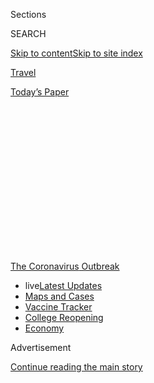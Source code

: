 <div id="app">

<div>

<div>

<div>

<div class="NYTAppHideMasthead css-1q2w90k e1suatyy0">

<div class="section css-ui9rw0 e1suatyy2">

<div class="css-eph4ug er09x8g0">

<div class="css-6n7j50">

</div>

<span class="css-1dv1kvn">Sections</span>

<div class="css-10488qs">

<span class="css-1dv1kvn">SEARCH</span>

</div>

[Skip to content](#site-content)[Skip to site
index](#site-index)

</div>

<div id="masthead-section-label" class="css-1wr3we4 eaxe0e00">

[Travel](https://www.nytimes3xbfgragh.onion/section/travel)

</div>

<div class="css-10698na e1huz5gh0">

</div>

</div>

<div id="masthead-bar-one" class="section hasLinks css-15hmgas e1csuq9d3">

<div class="css-uqyvli e1csuq9d0">

</div>

<div class="css-1uqjmks e1csuq9d1">

</div>

<div class="css-9e9ivx">

[](https://myaccount.nytimes3xbfgragh.onion/auth/login?response_type=cookie&client_id=vi)

</div>

<div class="css-1bvtpon e1csuq9d2">

[Today’s
Paper](https://www.nytimes3xbfgragh.onion/section/todayspaper)

</div>

</div>

</div>

</div>

<div data-aria-hidden="false">

<div id="site-content" data-role="main">

<div>

<div class="css-1aor85t" style="opacity:0.000000001;z-index:-1;visibility:hidden">

<div class="css-1hqnpie">

<div class="css-epjblv">

<span class="css-17xtcya">[Travel](/section/travel)</span><span class="css-x15j1o">|</span><span class="css-fwqvlz">The
New College
Drop-Off</span>

</div>

<div class="css-k008qs">

<div class="css-1iwv8en">

<span class="css-18z7m18"></span>

<div>

</div>

</div>

<span class="css-1n6z4y">https://nyti.ms/3f4jxKg</span>

<div class="css-1705lsu">

<div class="css-4xjgmj">

<div class="css-4skfbu" data-role="toolbar" data-aria-label="Social Media Share buttons, Save button, and Comments Panel with current comment count" data-testid="share-tools">

  - 
  - 
  - 
  - 
    
    <div class="css-6n7j50">
    
    </div>

  - 
  - 

</div>

</div>

</div>

</div>

</div>

</div>

<div id="NYT_TOP_BANNER_REGION" class="css-13pd83m">

<div>

<div id="styln-prism-menu-1592847958612" class="section interactive-content interactive-size-medium css-1edisqu">

<div class="css-17ih8de interactive-body">

<div id="scroll-container" class="css-1gj85ro">

[<span class="styln-title-wrap"><span class="css-1pje3qr">The
Coronavirus</span><span class="css-1pje3qr">
Outbreak</span></span>](https://www.nytimes3xbfgragh.onion/news-event/coronavirus?action=click&pgtype=Article&state=default&region=TOP_BANNER&context=storylines_menu)

  - <span class="css-kqxiym" data-emphasize="true">live</span>[Latest
    Updates](https://www.nytimes3xbfgragh.onion/2020/08/03/world/coronavirus-covid-19.html?action=click&pgtype=Article&state=default&region=TOP_BANNER&context=storylines_menu)
  - [Maps and
    Cases](https://www.nytimes3xbfgragh.onion/interactive/2020/us/coronavirus-us-cases.html?action=click&pgtype=Article&state=default&region=TOP_BANNER&context=storylines_menu)
  - [Vaccine
    Tracker](https://www.nytimes3xbfgragh.onion/interactive/2020/science/coronavirus-vaccine-tracker.html?action=click&pgtype=Article&state=default&region=TOP_BANNER&context=storylines_menu)
  - [College
    Reopening](https://www.nytimes3xbfgragh.onion/2020/08/02/us/covid-college-reopening.html?action=click&pgtype=Article&state=default&region=TOP_BANNER&context=storylines_menu)
  - [Economy](https://www.nytimes3xbfgragh.onion/live/2020/08/03/business/stock-market-today-coronavirus?action=click&pgtype=Article&state=default&region=TOP_BANNER&context=storylines_menu)

</div>

</div>

</div>

</div>

</div>

<div id="top-wrapper" class="css-1sy8kpn">

<div id="top-slug" class="css-l9onyx">

Advertisement

</div>

[Continue reading the main
story](#after-top)

<div class="ad top-wrapper" style="text-align:center;height:100%;display:block;min-height:250px">

<div id="top" class="place-ad" data-position="top" data-size-key="top">

</div>

</div>

<div id="after-top">

</div>

</div>

<div>

<div id="sponsor-wrapper" class="css-1hyfx7x">

<div id="sponsor-slug" class="css-19vbshk">

Supported by

</div>

[Continue reading the main
story](#after-sponsor)

<div id="sponsor" class="ad sponsor-wrapper" style="text-align:center;height:100%;display:block">

</div>

<div id="after-sponsor">

</div>

</div>

<div class="css-186x18t">

</div>

<div class="css-1vkm6nb ehdk2mb0">

# The New College Drop-Off

</div>

A bittersweet family tradition has become an exercise in risk
assessment, logistics and trying to understand ever-changing rules.

<div class="css-79elbk" data-testid="photoviewer-wrapper">

<div class="css-z3e15g" data-testid="photoviewer-wrapper-hidden">

</div>

<div class="css-1a48zt4 ehw59r15" data-testid="photoviewer-children">

![<span class="css-16f3y1r e13ogyst0" data-aria-hidden="true">Matthew
and Audrey Lorence outside their home in Needham, Mass. Their parents,
Jean and Mark, are struggling to best get the college students —
Matthew, a junior at New York University, and Audrey, a first-year at
University of Pittsburgh — to school. Younger siblings Meredith and Luke
usually take part in this family tradition. No dice this
year.</span><span class="css-cnj6d5 e1z0qqy90" itemprop="copyrightHolder"><span class="css-1ly73wi e1tej78p0">Credit...</span><span><span>Katherine
Taylor for The New York
Times</span></span></span>](https://static01.graylady3jvrrxbe.onion/images/2020/07/28/travel/28college/merlin_175044948_c9c97e00-b9bd-4332-8ad5-f1d0520b78ab-articleLarge.jpg?quality=75&auto=webp&disable=upscale)

</div>

</div>

<div class="css-18e8msd">

<div class="css-vp77d3 epjyd6m0">

<div class="css-1baulvz">

By <span class="css-1baulvz last-byline" itemprop="name">Julie
Weed</span>

</div>

</div>

  - 
    
    <div class="css-ld3wwf e16638kd2">
    
    Published July 29, 2020Updated July 31,
    2020
    
    </div>

  - 
    
    <div class="css-4xjgmj">
    
    <div class="css-pvvomx" data-role="toolbar" data-aria-label="Social Media Share buttons, Save button, and Comments Panel with current comment count" data-testid="share-tools">
    
      - 
      - 
      - 
      - 
        
        <div class="css-6n7j50">
        
        </div>
    
      - 
      - 
    
    </div>
    
    </div>

</div>

</div>

<div class="section meteredContent css-1r7ky0e" name="articleBody" itemprop="articleBody">

<div class="css-1fanzo5 StoryBodyCompanionColumn">

<div class="css-53u6y8">

Maureen Rayhill of Seattle sounds like a public health official as she
describes the current process for coronavirus testing, rattling off
research she’s done on in-person testing centers versus mail-order
companies and how their turnaround times for results compare. But she’s
not. She’s a mother, just trying to get her oldest child to college.

The poignant annual tradition of college drop-off — parents driving the
new, nervous college student to school, bringing along brothers and
sisters to see their sibling’s new home, setting up the tiny dorm room
together, sharing one last meal with the entire family, then waving
goodbye as the almost-adult runs off with a big pack of possible new
best friends — has become the latest family milestone rendered almost
unrecognizable by the coronavirus pandemic.

Ms. Rayhill, 49, has already canceled the family vacation in Maine that
she had dreamed of taking before bringing Corrigan to Colby College in
Waterville next month. Instead, the retired nurse and homemaker is
frantically caught up with how to get a virus test done within 72 hours
of departure to meet the Maine state requirements, when current test
results are taking up to five days to be returned.

“It’s nothing like what we thought it would be,” she says.

The drop-off has always been a momentous trip, fraught with strong
emotions felt by parents and children alike. Now pile on the additional
stress of Covid-19. Families need to navigate how to best get to campus
while minimizing their exposure to the virus, all while trying to adhere
to changing and often confusing school and state health, safety and
travel rules.

</div>

</div>

<div class="css-1fanzo5 StoryBodyCompanionColumn">

<div class="css-53u6y8">

“When we dropped off my son three years ago, the whole family went and
it was this bittersweet fun event for us all,” said Mark Lorence of
Needham, Mass., as he recalled the first trip to leave his oldest son,
Matthew, at New York University. This fall will likely see Mr. Lorence,
58, driving down to New York, with masks and food from home, and back
again in one day. “Now we have Plan A, B and C, depending on what’s
going on.”

Randy Dunbar, a father trying to coordinate the cross-country trip for
his daughter, Alex, from Colorado to North Carolina, echoed the
sentiment.

“It’s supposed to be a time to contemplate this great goodbye,” he said.
“But I’m thinking, ‘Where am I allowed to
park?’”

<div class="css-79elbk" data-testid="photoviewer-wrapper">

<div class="css-z3e15g" data-testid="photoviewer-wrapper-hidden">

</div>

<div class="css-1a48zt4 ehw59r15" data-testid="photoviewer-children">

<div class="css-zgakxe erfvjey0">

<span class="css-1ly73wi e1tej78p0">Image</span>

<div class="css-zjzyr8">

<div data-testid="lazyimage-container" style="height:515.5555555555555px">

</div>

</div>

</div>

<span class="css-16f3y1r e13ogyst0" data-aria-hidden="true">Corrigan
Rayhill in Seattle, packing for Colby
College.</span><span class="css-cnj6d5 e1z0qqy90" itemprop="copyrightHolder"><span class="css-1ly73wi e1tej78p0">Credit...</span><span>Reeny
Rayhill</span></span>

</div>

</div>

## Logistics at the state, college and personal level

Complications and confusion come way before those campus gates. Nearly
half of the country’s states currently have [statewide travel
restrictions](https://www.nytimes3xbfgragh.onion/2020/07/10/travel/state-travel-restrictions.html),
with various degrees of self-quarantines orders — encouraged, strongly
encouraged, mandatory — not to mention suggested or required testing.
Some counties, metro areas or municipalities have issued their own rules
for travelers.

</div>

</div>

<div class="css-1fanzo5 StoryBodyCompanionColumn">

<div class="css-53u6y8">

New York is one of many states with extremely strict travel policies,
requiring anyone traveling from Puerto Rico, Washington, D.C., and [34
other
states](https://coronavirus.health.ny.gov/covid-19-travel-advisory) —
those with high infection rates — to self-quarantine for 14
days.

<div id="NYT_MAIN_CONTENT_1_REGION" class="css-9tf9ac">

<div>

<div id="styln-covid-updates-world" class="section interactive-content interactive-size-medium css-1ftcdic">

<div class="css-17ih8de interactive-body">

<div id="styln-briefing-block" data-asset-id="QXJ0aWNsZTpueXQ6Ly9hcnRpY2xlLzZkMDlhMjVlLTQxZDYtNWE3ZC04NzFjLTNiMDkyMGU0NjA2Zg==">

<div class="briefing-block-header-section">

# [Latest Updates: Global Coronavirus Outbreak](https://www.nytimes3xbfgragh.onion/2020/08/03/world/coronavirus-covid-19.html?action=click&pgtype=Article&state=default&region=MAIN_CONTENT_1&context=storylines_live_updates)

<div class="briefing-block-ts">

Updated 2020-08-04T07:33:06.428Z

</div>

</div>

  - [Fauci defends Birx after she is criticized by
    Trump.](https://www.nytimes3xbfgragh.onion/2020/08/03/world/coronavirus-covid-19.html?action=click&pgtype=Article&state=default&region=MAIN_CONTENT_1&context=storylines_live_updates#link-4547638f)
  - [Trump derides Democrats as lawmakers and administration officials
    try to break stimulus
    impasse.](https://www.nytimes3xbfgragh.onion/2020/08/03/world/coronavirus-covid-19.html?action=click&pgtype=Article&state=default&region=MAIN_CONTENT_1&context=storylines_live_updates#link-15e7f995)
  - [The deadline for 2020 census counting has been moved up by a
    month.](https://www.nytimes3xbfgragh.onion/2020/08/03/world/coronavirus-covid-19.html?action=click&pgtype=Article&state=default&region=MAIN_CONTENT_1&context=storylines_live_updates#link-e5a2cda)

<div class="briefing-block-footer">

<div class="briefing-block-footer-meta">

[See more
updates](https://www.nytimes3xbfgragh.onion/2020/08/03/world/coronavirus-covid-19.html?action=click&pgtype=Article&state=default&region=MAIN_CONTENT_1&context=storylines_live_updates)

</div>

<div class="briefing-block-briefinglinks">

<span>More live coverage:</span>
[Markets](https://www.nytimes3xbfgragh.onion/live/2020/08/03/business/stock-market-today-coronavirus?action=click&pgtype=Article&state=default&region=MAIN_CONTENT_1&context=storylines_live_updates)

</div>

</div>

</div>

</div>

</div>

</div>

</div>

Jennifer Overholt of Menlo Park, Calif., 56, said she paged through
screen after screen of quarantine-related comments and questions on a
Facebook page for parents of students attending Rensselaer Polytechnic
Institute in Troy, N.Y., where her son, Cole Mediratta, will go for his
sophomore year.

“There’s worry and concern,” said Ms. Overholt, a nonprofit executive.
First-year parents, who already had questions, like whether rice cookers
are allowed in dorm rooms, are now wondering where their child will be
quarantined if they test positive for the virus.

Two questions about travel bubbled up again and again. Does a 14-day
quarantine mean that if you arrive in New York, you have to stay for 14
days? (No, [you can leave anytime, but must quarantine the whole time
you are in the
state](https://coronavirus.health.ny.gov/system/files/documents/2020/06/interimguidance_traveladvisory.pdf).)
Do you have to quarantine if your home state is not on the restricted
list, but you drive through a hot zone state on the way to New York?
([Not](https://coronavirus.health.ny.gov/system/files/documents/2020/06/interimguidance_traveladvisory.pdf)
[as long as you spent fewer than 24 hours in hot zone
states](https://coronavirus.health.ny.gov/system/files/documents/2020/06/interimguidance_traveladvisory.pdf).)

“It was kind of overwhelming, so I stopped looking,” she said.

Parents are discovering that, regardless of what guidelines are posted,
policies are changing with new data and little notice almost daily.
Washington, D.C., home to around 20 colleges and universities, announced
last Friday that beginning this Monday, travelers coming into the city
from a high-risk area need to self-quarantine for 14 days. This group
includes students. The only silver lining: [Travel that brings people
into the area for less than 24 hours is
allowed](https://coronavirus.dc.gov/page/mayor%E2%80%99s-order-2020-081-requirement-self-quarantine-after-non-essential-travel-during-covid-19),
so parents can drop-off students. No lingering.

The area’s schools are now determining how to comply. The order is so
new and has such broad implications that colleges did not immediately
specify how they would respond. A spokeswoman at Georgetown University,
Ruth McBain, wrote in an email that officials were reviewing the new
order and would ensure that the schools reopening plan would comply with
the district’s guidance.

But families across the country are waiting for details to be finalized.

Mr. Dunbar, a management consultant who will be taking his daughter from
their home in Boulder, Colo., to the University of North Carolina in
Chapel Hill, said he’s already had to change their flights three times
as Alex’s move-in dates shifted. His wife, Shawna, he said, spends about
an hour a day scanning the school’s website for new information and
comparing plans with friends who are also sending offspring to college.

</div>

</div>

<div class="css-1fanzo5 StoryBodyCompanionColumn">

<div class="css-53u6y8">

They are laser-focused on the latest updates from other schools, Mr.
Dunbar, 57, said, “because it seems like when one rolls out a new
policy, others follow it.”

Other parents may have their offspring around the house a bit longer.

Mr. Lorence, the management consultant from Needham, Mass., expected to
drop off Matthew at New York University in August. But just last week
Matthew decided to stay home until October. His classes are all online,
and his musical performance was canceled. He thinks a later move-in
would perhaps help him snag an apartment with reduced rent.

Meanwhile, the Lorences’ oldest daughter, Audrey, will be a first-year
student at University of Pittsburgh. For her drop-off in mid-August, the
entire family (Mark, his wife, Jean, and younger siblings Meredith and
Luke) wanted to go along for the ride. Now it will only be the parents,
and they struggled on whether to stay with family in town — grandparents
or an uncle’s family usually host them. This year, they decided to stay
in a hotel.

“Uncertainty is the word to describe it,” Mr. Lorence said.

## To fly or drive

Other families are deciding to fly or drive. Sure, air circulation on
planes is excellent, and the journey should be shorter, but it’s hard to
know [how full the flight will
be](https://www.nytimes3xbfgragh.onion/2020/07/21/travel/crowded-flights-coronavirus.html)
or if flight attendants will be enforcing mask-wearing. There are also
[fewer nonstop flights between smaller
cities](https://www.nytimes3xbfgragh.onion/2020/04/09/travel/coronavirus-regional-airports-cancellations.html),
fewer flights period, and airlines have been frequently changing times
and dates of flights to optimize revenues. All these headaches from the
air need to be weighed against a drive that might require hours in the
car, food stops and a hotel stay.

The Feder-Johnson family of Madison, Wis., typically flies to New
Orleans each school year, to drop off their daughter, Nora, at Tulane
University. This year, mother, father and daughter are driving the 14
hours each way. At restroom and fuel stops, Nora’s mother, Elizabeth
Feder, a public health researcher, will be looking to see if the people
around her are taking the necessary precautions.

“If we pull into a gas station and the people there aren’t wearing
masks, we’ll go on by to the next one,” Dr. Feder, 62, said.

Louisiana has had more than [100,000 Covid
cases](https://eur01.safelinks.protection.outlook.com/?url=https%3A%2F%2Fwww.nytimes3xbfgragh.onion%2Finteractive%2F2020%2Fus%2Flouisiana-coronavirus-cases.html&data=02%7C01%7C%7Cf98faf91db4c457cd27e08d82cdc651d%7C84df9e7fe9f640afb435aaaaaaaaaaaa%7C1%7C0%7C637308672381698693&sdata=VRikgzNv7F%2B0pyPzti%2FBaZGxDJK0RPTBOb7Ya7c7ssM%3D&reserved=0)
(including a significant increase in July), so when they arrive in New
Orleans, instead of exploring the sights, hearing live music and eating
at favorite restaurants as they did in years past, the family plans to
eat takeout and make “essential trips only” to help Nora set up her
home. Household items will be ordered online and picked up curbside.

</div>

</div>

<div class="css-1fanzo5 StoryBodyCompanionColumn">

<div class="css-53u6y8">

Finding a hotel for their short stay has been a worry. “The websites of
the national chains make the cleaning sound so thorough you could do
surgery in their rooms,” Ms. Feder said, but it’s hard to know what a
particular property is doing.

Even packing for the college student is different this year. With
concerns that the virus may flare on campus and cause the school to shut
down, Gina Anstey, 48, is sending her daughter Elise from Seattle to her
first year at Fordham University in New York City with just two large
suitcases, eschewing everything but the
essentials.

<div id="NYT_MAIN_CONTENT_3_REGION" class="css-9tf9ac">

<div>

<div id="styln-prism-freeform-1594220623585" class="section interactive-content interactive-size-medium css-1ftcdic">

<div class="css-17ih8de interactive-body">

<div id="prism-freeform-block-38059" class="css-19mumt8" data-role="complementary" data-storyline="The Coronavirus Outbreak" data-truncated="true" tabindex="0">

<div class="css-a8d9oz">

<div class="css-eb027h">

[](https://www.nytimes3xbfgragh.onion/news-event/coronavirus?action=click&pgtype=Article&state=default&region=MAIN_CONTENT_3&context=storylines_faq)

### The Coronavirus Outbreak ›

#### Frequently Asked Questions

Updated August 3, 2020

  - #### I’m a small-business owner. Can I get relief?
    
      - The [stimulus bills enacted in
        March](https://www.nytimes3xbfgragh.onion/article/small-business-loans-stimulus-grants-freelancers-coronavirus.html?action=click&pgtype=Article&state=default&region=MAIN_CONTENT_3&context=storylines_faq)
        offer help for the millions of American small businesses. Those
        eligible for aid are businesses and nonprofit organizations with
        fewer than 500 workers, including sole proprietorships,
        independent contractors and freelancers. Some larger companies
        in some industries are also eligible. The help being offered,
        which is being managed by the Small Business Administration,
        includes the Paycheck Protection Program and the Economic Injury
        Disaster Loan program. But lots of folks have [not yet seen
        payouts.](https://www.nytimes3xbfgragh.onion/interactive/2020/05/07/business/small-business-loans-coronavirus.html?action=click&pgtype=Article&state=default&region=MAIN_CONTENT_3&context=storylines_faq)
        Even those who have received help are confused: The rules are
        draconian, and some are stuck sitting on [money they don’t know
        how to
        use.](https://www.nytimes3xbfgragh.onion/2020/05/02/business/economy/loans-coronavirus-small-business.html?action=click&pgtype=Article&state=default&region=MAIN_CONTENT_3&context=storylines_faq)
        Many small-business owners are getting less than they expected
        or [not hearing anything at
        all.](https://www.nytimes3xbfgragh.onion/2020/06/10/business/Small-business-loans-ppp.html?action=click&pgtype=Article&state=default&region=MAIN_CONTENT_3&context=storylines_faq)

  - #### What are my rights if I am worried about going back to work?
    
      - Employers have to provide [a safe
        workplace](https://www.osha.gov/SLTC/covid-19/standards.html)
        with policies that protect everyone equally. [And if one of your
        co-workers tests positive for the coronavirus, the
        C.D.C.](https://www.nytimes3xbfgragh.onion/article/coronavirus-money-unemployment.html?action=click&pgtype=Article&state=default&region=MAIN_CONTENT_3&context=storylines_faq)
        has said that [employers should tell their
        employees](https://www.cdc.gov/coronavirus/2019-ncov/community/guidance-business-response.html)
        -- without giving you the sick employee’s name -- that they may
        have been exposed to the virus.

  - #### Should I refinance my mortgage?
    
      - [It could be a good
        idea,](https://www.nytimes3xbfgragh.onion/article/coronavirus-money-unemployment.html?action=click&pgtype=Article&state=default&region=MAIN_CONTENT_3&context=storylines_faq)
        because mortgage rates have [never been
        lower.](https://www.nytimes3xbfgragh.onion/2020/07/16/business/mortgage-rates-below-3-percent.html?action=click&pgtype=Article&state=default&region=MAIN_CONTENT_3&context=storylines_faq)
        Refinancing requests have pushed mortgage applications to some
        of the highest levels since 2008, so be prepared to get in line.
        But defaults are also up, so if you’re thinking about buying a
        home, be aware that some lenders have tightened their standards.

  - #### What is school going to look like in September?
    
      - It is unlikely that many schools will return to a normal
        schedule this fall, requiring the grind of [online
        learning](https://www.nytimes3xbfgragh.onion/2020/06/05/us/coronavirus-education-lost-learning.html?action=click&pgtype=Article&state=default&region=MAIN_CONTENT_3&context=storylines_faq),
        [makeshift child
        care](https://www.nytimes3xbfgragh.onion/2020/05/29/us/coronavirus-child-care-centers.html?action=click&pgtype=Article&state=default&region=MAIN_CONTENT_3&context=storylines_faq)
        and [stunted
        workdays](https://www.nytimes3xbfgragh.onion/2020/06/03/business/economy/coronavirus-working-women.html?action=click&pgtype=Article&state=default&region=MAIN_CONTENT_3&context=storylines_faq)
        to continue. California’s two largest public school districts —
        Los Angeles and San Diego — said on July 13, that [instruction
        will be remote-only in the
        fall](https://www.nytimes3xbfgragh.onion/2020/07/13/us/lausd-san-diego-school-reopening.html?action=click&pgtype=Article&state=default&region=MAIN_CONTENT_3&context=storylines_faq),
        citing concerns that surging coronavirus infections in their
        areas pose too dire a risk for students and teachers. Together,
        the two districts enroll some 825,000 students. They are the
        largest in the country so far to abandon plans for even a
        partial physical return to classrooms when they reopen in
        August. For other districts, the solution won’t be an
        all-or-nothing approach. [Many
        systems](https://bioethics.jhu.edu/research-and-outreach/projects/eschool-initiative/school-policy-tracker/),
        including the nation’s largest, New York City, are devising
        [hybrid
        plans](https://www.nytimes3xbfgragh.onion/2020/06/26/us/coronavirus-schools-reopen-fall.html?action=click&pgtype=Article&state=default&region=MAIN_CONTENT_3&context=storylines_faq)
        that involve spending some days in classrooms and other days
        online. There’s no national policy on this yet, so check with
        your municipal school system regularly to see what is happening
        in your community.

  - #### Is the coronavirus airborne?
    
      - The coronavirus [can stay aloft for hours in tiny droplets in
        stagnant
        air](https://www.nytimes3xbfgragh.onion/2020/07/04/health/239-experts-with-one-big-claim-the-coronavirus-is-airborne.html?action=click&pgtype=Article&state=default&region=MAIN_CONTENT_3&context=storylines_faq),
        infecting people as they inhale, mounting scientific evidence
        suggests. This risk is highest in crowded indoor spaces with
        poor ventilation, and may help explain super-spreading events
        reported in meatpacking plants, churches and restaurants. [It’s
        unclear how often the virus is
        spread](https://www.nytimes3xbfgragh.onion/2020/07/06/health/coronavirus-airborne-aerosols.html?action=click&pgtype=Article&state=default&region=MAIN_CONTENT_3&context=storylines_faq)
        via these tiny droplets, or aerosols, compared with larger
        droplets that are expelled when a sick person coughs or sneezes,
        or transmitted through contact with contaminated surfaces, said
        Linsey Marr, an aerosol expert at Virginia Tech. Aerosols are
        released even when a person without symptoms exhales, talks or
        sings, according to Dr. Marr and more than 200 other experts,
        who [have outlined the evidence in an open letter to the World
        Health
        Organization](https://academic.oup.com/cid/article/doi/10.1093/cid/ciaa939/5867798).

<div id="styln-survey-component-38059" class="styln-survey-component" data-surveyname="faq" data-surveystoryline="coronavirus">

</div>

</div>

<div class="css-6mllg9">

</div>

<div class="css-pmm6ed">

<span class="css-5gimkt"></span>

</div>

</div>

</div>

</div>

</div>

</div>

</div>

“They might decide on a dime, ‘you gotta go’ and she’ll have to take it
all home again,” said Ms. Anstey, a philanthropic consultant.

For some students, that heartbreaking scenario became real before they
even arrived. On July 20, Spelman College in Atlanta made the decision
to [move instruction
online](https://www.spelman.edu/academics/path-forward-2020-21). Just
three weeks earlier the school had announced a plan to welcome students
back to campus, but in that short period, the health crisis worsened.
Other schools, from Occidental College in California to Lafayette
College in Pennsylvania, are following suit to help ensure the safety of
their students and faculty.

## Get in, get settled, get out

Once on campus, forget the once-common niceties like parent orientations
and let’s-get-to-know-you coffees. No more chitchat with your child’s
new roommate and their family, or meanderings around campus to check out
the new science lab.

The 19-page move-in guide issued by the University of North Carolina,
Chapel Hill this year asks families to “leave as soon as is possible
once all student belongings have been brought to their rooms.” Like many
other schools, it also has limits on how many helpers can enter the dorm
and asks families to [share the elevator with their own move-in
group](https://housing.unc.edu/sites/housing.unc.edu/files/Move-In%20Guide%2020-21.pdf)
only.

Stores and restaurants, used to welcoming the influx of back-to-school
families, are under new rules as well. North Carolina restaurants are
under [orders to separate tables of diners by six feet and to operate at
no more than 50 percent
capacity](https://files.nc.gov/covid/documents/guidance/NCDHHS-Interim-Guidance-for-Restaurants-Phase-2.pdf).
Mr. Dunbar and Alex have decided not to dine anywhere indoors, and were
relieved to learn that their favorite fried chicken on biscuits from
Time Out in Chapel Hill was available for takeout.

</div>

</div>

<div class="css-1fanzo5 StoryBodyCompanionColumn">

<div class="css-53u6y8">

The two are avoiding going inside stores as well by ordering dorm
essentials to be shipped to a friend’s house in town where they will
pick them up. “There’s an overwhelming focus on logistics,” Mr. Dunbar
said.

## Get tested

Students who arrive on campus should expect a heightened focus on
health. The University of Idaho will [test all students returning to the
Moscow
campus](https://www.uidaho.edu/-/media/UIdaho-Responsive/Files/health-clinic/covid-19/memos/memo-200716-green.pdf)
in August. Colby College will test students a number of times during the
first few weeks of school, and they [will not be allowed to
leave](https://covid19.colby.edu/fall-2020-planning/) the state until
the end of the academic term.

Cornell University, in upstate New York, is asking all students to
quarantine at home for two weeks before departure and all will be
[tested when they arrive in
Ithaca](https://covid.cornell.edu/students/move-in/). In addition,
students arriving from the many [states under Governor Cuomo’s executive
travel
order](https://coronavirus.health.ny.gov/covid-19-travel-advisory) will
need to quarantine in New York State, or another state that is not on
the New York list before stepping onto campus. Students scheduled to
live in dorms had been told they would be asked to quarantine in a
Cornell-provided location, but now they are expected to quarantine
themselves before arriving on campus, or take classes online until their
state comes off the list. [Parents are not allowed into the
dorms](https://covid.cornell.edu/students/move-in/) during move-in or at
any time during the fall semester.

Some parents ultimately are deciding to send their offspring to school
by themselves, particularly if they are returning students. Ms.
Overholt’s son, Cole, will travel alone from California to begin his
second year at Rensselaer. Ms. Overholt was planning to accompany him,
but then the virus hit.

“I don’t see any reason I should get on a plane right now,” she said,
assured that Cole is capable of moving himself in. “I don’t need to add
to the problem.”

Indeed, college students are much less likely than their parents to get
very sick from the coronavirus. You could say that part of growing up is
learning to be safe. At least that hasn’t changed.

</div>

</div>

<div>

</div>

<div class="css-1fanzo5 StoryBodyCompanionColumn">

<div class="css-53u6y8">

***Follow New York Times Travel***
*on*[*Instagram*](https://www.instagram.com/nytimestravel/)*,*[*Twitter*](https://twitter.com/nytimestravel)
*and*[*Facebook*](https://www.facebookcorewwwi.onion/nytimestravel/)*.
And*[*sign up for our weekly Travel Dispatch
newsletter*](https://www.nytimes3xbfgragh.onion/newsletters/traveldispatch)
*to receive expert tips on traveling smarter and inspiration for your
next vacation.*

</div>

</div>

</div>

<div>

</div>

<div>

</div>

<div>

</div>

<div>

<div id="bottom-wrapper" class="css-1ede5it">

<div id="bottom-slug" class="css-l9onyx">

Advertisement

</div>

[Continue reading the main
story](#after-bottom)

<div id="bottom" class="ad bottom-wrapper" style="text-align:center;height:100%;display:block;min-height:90px">

</div>

<div id="after-bottom">

</div>

</div>

</div>

</div>

</div>

## Site Index

<div>

</div>

## Site Information Navigation

  - [© <span>2020</span> <span>The New York Times
    Company</span>](https://help.nytimes3xbfgragh.onion/hc/en-us/articles/115014792127-Copyright-notice)

<!-- end list -->

  - [NYTCo](https://www.nytco.com/)
  - [Contact
    Us](https://help.nytimes3xbfgragh.onion/hc/en-us/articles/115015385887-Contact-Us)
  - [Work with us](https://www.nytco.com/careers/)
  - [Advertise](https://nytmediakit.com/)
  - [T Brand Studio](http://www.tbrandstudio.com/)
  - [Your Ad
    Choices](https://www.nytimes3xbfgragh.onion/privacy/cookie-policy#how-do-i-manage-trackers)
  - [Privacy](https://www.nytimes3xbfgragh.onion/privacy)
  - [Terms of
    Service](https://help.nytimes3xbfgragh.onion/hc/en-us/articles/115014893428-Terms-of-service)
  - [Terms of
    Sale](https://help.nytimes3xbfgragh.onion/hc/en-us/articles/115014893968-Terms-of-sale)
  - [Site
    Map](https://spiderbites.nytimes3xbfgragh.onion)
  - [Help](https://help.nytimes3xbfgragh.onion/hc/en-us)
  - [Subscriptions](https://www.nytimes3xbfgragh.onion/subscription?campaignId=37WXW)

</div>

</div>

</div>

</div>
